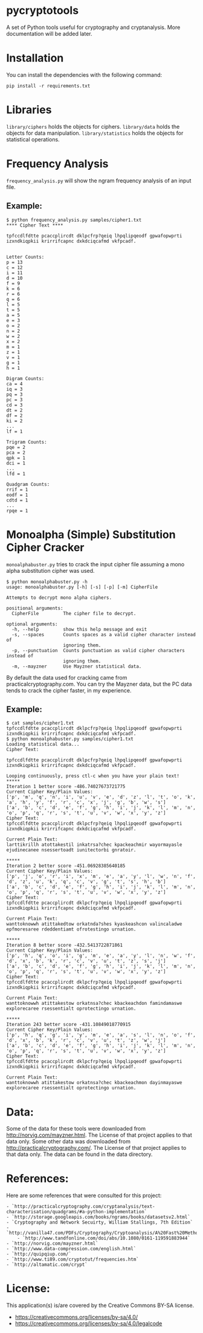 # pycryptotools

A set of Python tools useful for cryptography and cryptanalysis.  More documentation will be added later.

# Installation

You can install the dependencies with the following command:

```
pip install -r requirements.txt
```

# Libraries

`library/ciphers` holds the objects for ciphers.  `library/data` holds the objects for data manipulation.
`library/statistics` holds the objects for statistical operations.

# Frequency Analysis

`frequency_analysis.py` will show the ngram frequency analysis of an input file.

## Example:

```
$ python frequency_analysis.py samples/cipher1.txt
**** Cipher Text ****

tpfccdlfdtte pcaccplircdt dklpcfrp?qeiq lhpqlipqeodf gpwafopwprti izxndkiqpkii krirrifcapnc dxkdciqcafmd vkfpcadf.


Letter Counts:
p = 13
c = 12
i = 11
d = 10
f = 9
k = 6
r = 6
q = 6
l = 5
t = 5
a = 5
e = 3
o = 2
n = 2
w = 2
x = 2
m = 1
z = 1
v = 1
g = 1
h = 1

Digram Counts:
ca = 4
iq = 3
pq = 3
pc = 3
cd = 3
dt = 2
df = 2
ki = 2
...
lf = 1

Trigram Counts:
pqe = 2
pca = 2
qpk = 1
dci = 1
...
lfd = 1

Quadgram Counts:
rrif = 1
eodf = 1
cdtd = 1
...
rpqe = 1
```

# Monoalpha (Simple) Substitution Cipher Cracker

`monoalphabuster.py` tries to crack the input cipher file assuming a mono alpha substitution cipher was used.

```
$ python monoalphabuster.py -h
usage: monoalphabuster.py [-h] [-s] [-p] [-m] CipherFile

Attempts to decrypt mono alpha ciphers.

positional arguments:
  CipherFile         The cipher file to decrypt.

optional arguments:
  -h, --help         show this help message and exit
  -s, --spaces       Counts spaces as a valid cipher character instead of
                     ignoring them.
  -p, --punctuation  Counts punctuation as valid cipher characters instead of
                     ignoring them.
  -m, --mayzner      Use Mayzner statistical data.
```

By default the data used for cracking came from practicalcryptography.com.  You can try the Mayzner data, but the PC
data tends to crack the cipher faster, in my experience.

## Example:

```
$ cat samples/cipher1.txt
tpfccdlfdtte pcaccplircdt dklpcfrp?qeiq lhpqlipqeodf gpwafopwprti izxndkiqpkii krirrifcapnc dxkdciqcafmd vkfpcadf.
$ python monoalphabuster.py samples/cipher1.txt
Loading statistical data...
Cipher Text:

tpfccdlfdtte pcaccplircdt dklpcfrp?qeiq lhpqlipqeodf gpwafopwprti izxndkiqpkii krirrifcapnc dxkdciqcafmd vkfpcadf.

Looping continuously, press ctl-c when you have your plain text!
*****
Iteration 1 better score -486.74027673721775
Current Cipher Key/Plain Values:
['p', 'm', 'q', 'n', 'i', 'u', 'v', 'e', 'd', 'z', 'l', 't', 'o', 'k', 'a', 'h', 'y', 'f', 'r', 'c', 'x', 'j', 'g', 'b', 'w', 's']
['a', 'b', 'c', 'd', 'e', 'f', 'g', 'h', 'i', 'j', 'k', 'l', 'm', 'n', 'o', 'p', 'q', 'r', 's', 't', 'u', 'v', 'w', 'x', 'y', 'z']
Cipher Text:
tpfccdlfdtte pcaccplircdt dklpcfrp?qeiq lhpqlipqeodf gpwafopwprti izxndkiqpkii krirrifcapnc dxkdciqcafmd vkfpcadf.

Current Plain Text:
larttikrillh atottakestil inkatrsa?chec kpackeachmir wayormayasle ejudinecanee nsessertoadt iunitectorbi gnratoir.

*****
Iteration 2 better score -451.06928385640185
Current Cipher Key/Plain Values:
['p', 'j', 'o', 'r', 'i', 'x', 'm', 'e', 'a', 'y', 'l', 'w', 'n', 'f', 'd', 'z', 'u', 'k', 'q', 'c', 'v', 'g', 't', 's', 'h', 'b']
['a', 'b', 'c', 'd', 'e', 'f', 'g', 'h', 'i', 'j', 'k', 'l', 'm', 'n', 'o', 'p', 'q', 'r', 's', 't', 'u', 'v', 'w', 'x', 'y', 'z']
Cipher Text:
tpfccdlfdtte pcaccplircdt dklpcfrp?qeiq lhpqlipqeodf gpwafopwprti izxndkiqpkii krirrifcapnc dxkdciqcafmd vkfpcadf.

Current Plain Text:
wanttoknowwh atittakedtow orkatnda?shes kyaskeashcon valincaladwe epfmoresaree rdeddentiamt ofrotestingo urnation.

*****
Iteration 8 better score -432.5413722871861
Current Cipher Key/Plain Values:
['p', 'h', 'q', 'o', 'i', 'g', 'm', 'e', 'a', 'y', 'l', 'n', 'w', 'f', 'd', 'x', 'b', 'k', 'r', 'c', 'v', 'u', 't', 'z', 's', 'j']
['a', 'b', 'c', 'd', 'e', 'f', 'g', 'h', 'i', 'j', 'k', 'l', 'm', 'n', 'o', 'p', 'q', 'r', 's', 't', 'u', 'v', 'w', 'x', 'y', 'z']
Cipher Text:
tpfccdlfdtte pcaccplircdt dklpcfrp?qeiq lhpqlipqeodf gpwafopwprti izxndkiqpkii krirrifcapnc dxkdciqcafmd vkfpcadf.

Current Plain Text:
wanttoknowwh atittakestow orkatnsa?chec kbackeachdon famindamaswe explorecaree rsessentialt oprotectingo urnation.

*****
Iteration 243 better score -431.10849018770915
Current Cipher Key/Plain Values:
['p', 'h', 'q', 'g', 'i', 'y', 'm', 'e', 'a', 's', 'l', 'n', 'o', 'f', 'd', 'x', 'b', 'k', 'r', 'c', 'v', 'u', 't', 'z', 'w', 'j']
['a', 'b', 'c', 'd', 'e', 'f', 'g', 'h', 'i', 'j', 'k', 'l', 'm', 'n', 'o', 'p', 'q', 'r', 's', 't', 'u', 'v', 'w', 'x', 'y', 'z']
Cipher Text:
tpfccdlfdtte pcaccplircdt dklpcfrp?qeiq lhpqlipqeodf gpwafopwprti izxndkiqpkii krirrifcapnc dxkdciqcafmd vkfpcadf.

Current Plain Text:
wanttoknowwh atittakestow orkatnsa?chec kbackeachmon dayinmayaswe explorecaree rsessentialt oprotectingo urnation.
```

# Data:

Some of the data for these tools were downloaded from http://norvig.com/mayzner.html.  The License of that project
applies to that data only.  Some other data was downloaded from http://practicalcryptography.com/.  The License of
that project applies to that data only.  The data can be found in the data directory.

# References:

Here are some references that were consulted for this project:

    - `http://practicalcryptography.com/cryptanalysis/text-characterisation/quadgrams/#a-python-implementation`
    - `http://storage.googleapis.com/books/ngrams/books/datasetsv2.html`
    - `Cryptography and Network Secuirty, William Stallings, 7th Edition`
    - `http://vanilla47.com/PDFs/Cryptography/Cryptoanalysis/A%20Fast%20Method%20for%20Cryptoanalysis%20of%20Substitution%20Ciphers.pdf`
        - `http://www.tandfonline.com/doi/abs/10.1080/0161-119591883944`
    - `http://norvig.com/mayzner.html`
    - `http://www.data-compression.com/english.html`
    - `http://quipqiup.com/`
    - `http://www.ti89.com/cryptotut/frequencies.htm`
    - `http://altamatic.com/crypt`

# License:

This application(s) is/are covered by the Creative Commons BY-SA license.

- https://creativecommons.org/licenses/by-sa/4.0/
- https://creativecommons.org/licenses/by-sa/4.0/legalcode
